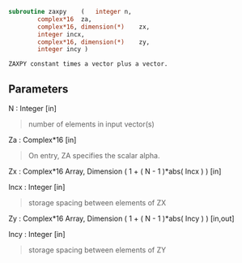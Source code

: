```fortran
subroutine zaxpy	(	integer	n,
		complex*16	za,
		complex*16, dimension(*)	zx,
		integer	incx,
		complex*16, dimension(*)	zy,
		integer	incy )
```

    ZAXPY constant times a vector plus a vector.

## Parameters
N : Integer [in]
> number of elements in input vector(s)

Za : Complex*16 [in]
> On entry, ZA specifies the scalar alpha.

Zx : Complex*16 Array, Dimension ( 1 + ( N - 1 )*abs( Incx ) ) [in]

Incx : Integer [in]
> storage spacing between elements of ZX

Zy : Complex*16 Array, Dimension ( 1 + ( N - 1 )*abs( Incy ) ) [in,out]

Incy : Integer [in]
> storage spacing between elements of ZY

